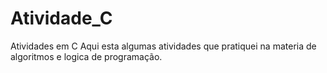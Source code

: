 # Atividade_C
Atividades em C
Aqui esta algumas atividades que pratiquei na materia de algoritmos e logica de programação.
